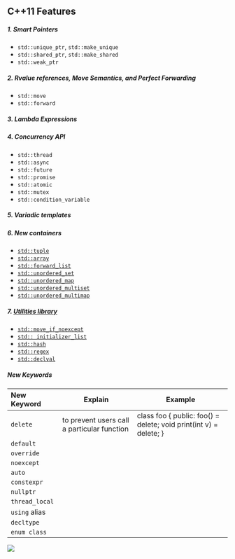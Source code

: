 ## C++11 Features
##### 1. Smart Pointers
- `std::unique_ptr`, `std::make_unique`
- `std::shared_ptr`, `std::make_shared`
- `std::weak_ptr`
##### 2. Rvalue references, Move Semantics, and Perfect Forwarding
- `std::move`
- `std::forward`
##### 3. Lambda Expressions
##### 4. Concurrency API
- `std::thread`
- `std::async`
- `std::future`
- `std::promise`
- `std::atomic`
- `std::mutex`
- `std::condition_variable`
##### 5. Variadic templates
##### 6. New containers
- [`std::tuple`](https://en.cppreference.com/w/cpp/utility/tuple)
- [`std::array`](https://en.cppreference.com/w/cpp/container/array)
- [`std::forward_list`](https://en.cppreference.com/w/cpp/container/forward_list)
- [`std::unordered_set`](https://en.cppreference.com/w/cpp/container/unordered_set)
- [`std::unordered_map`](https://en.cppreference.com/w/cpp/container/unordered_map)
- [`std::unordered_multiset`](https://en.cppreference.com/w/cpp/container/unordered_multiset)
- [`std::unordered_multimap`](https://en.cppreference.com/w/cpp/container/unordered_multimap)
##### 7. [Utilities library](https://en.cppreference.com/w/cpp/utility)
- [`std::move_if_noexcept`](https://en.cppreference.com/w/cpp/utility/move_if_noexcept)
- [`std:: initializer_list`](https://en.cppreference.com/w/cpp/utility/initializer_list)
- [`std::hash`](https://en.cppreference.com/w/cpp/utility/hash)
- [`std::regex`](https://en.cppreference.com/w/cpp/regex)
- [`std::declval`](https://en.cppreference.com/w/cpp/utility/declval)
  
##### New Keywords
| New Keyword     | Explain                     | Example                          |
| :-------------- | --------------------------- | -------------------------------- |
| `delete`        | to prevent users call a particular function | class foo { public: foo() = delete; void print(int v) = delete; } |
| `default`       |                             |                                  |
| `override`      |                             |                                  |
| `noexcept`      |                             |                                  |
| `auto`          |                             |                                  |
| `constexpr`     |                             |                                  |
| `nullptr`       |                             |                                  |
| `thread_local`  |                             |                                  |
| `using` alias   |                             |                                  |
| `decltype`      |                             |                                  |
| `enum class`    |                             |                                  |

  
![](https://github.com/pvthuyet/Modern-Cplusplus/blob/master/resources/timeline.png)
